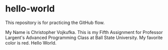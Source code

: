 # hello-world
This repository is for practicing the GitHub flow.

My Name is Christopher Vojkufka.
This is my Fifth Assignment for Professor Largent's Advanced Programming Class at Ball State University.
My favorite color is red.
Hello World.
